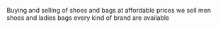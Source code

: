 Buying and selling of shoes and bags at affordable prices 
we sell men shoes and ladies bags every kind of brand are available 
